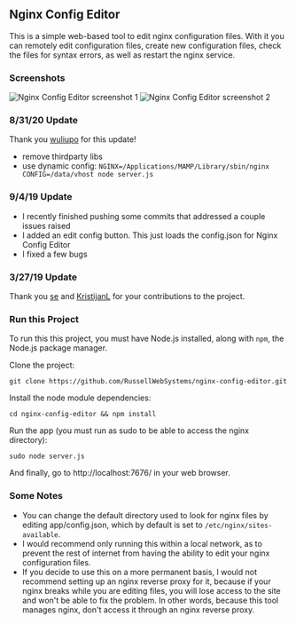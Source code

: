 ## Nginx Config Editor
This is a simple web-based tool to edit nginx configuration files.  With it you can remotely edit configuration files, create new configuration files, check the files for syntax errors, as well as restart the nginx service.

### Screenshots
![Nginx Config Editor screenshot 1](https://github.com/RussellWebSystems/nginx-config-editor/blob/master/images/nginxconfigeditor.png "Nginx Config Editor")
![Nginx Config Editor screenshot 2](https://github.com/RussellWebSystems/nginx-config-editor/blob/master/images/editappconfig.png "Edit App Config")

### 8/31/20 Update
Thank you [wuliupo](https://github.com/wuliupo) for this update!
- remove thirdparty libs
- use dynamic config: `NGINX=/Applications/MAMP/Library/sbin/nginx CONFIG=/data/vhost node server.js`

### 9/4/19 Update
- I recently finished pushing some commits that addressed a couple issues raised
- I added an edit config button. This just loads the config.json for Nginx Config Editor
- I fixed a few bugs

### 3/27/19 Update
Thank you [se](https://github.com/se) and [KristijanL](https://github.com/KristijanL) for your contributions to the project.

### Run this Project
To run this this project, you must have Node.js installed, along with `npm`, the Node.js package manager.

Clone the project:

`git clone https://github.com/RussellWebSystems/nginx-config-editor.git`

Install the node module dependencies:

`cd nginx-config-editor && npm install`

Run the app (you must run as sudo to be able to access the nginx directory):

`sudo node server.js`

And finally, go to http://localhost:7676/ in your web browser.

### Some Notes ###
 - You can change the default directory used to look for nginx files by editing app/config.json, which by default is set to `/etc/nginx/sites-available`.
 - I would recommend only running this within a local network, as to prevent the rest of internet from having the ability to edit your nginx configuration files.
 - If you decide to use this on a more permanent basis, I would not recommend setting up an nginx reverse proxy for it, because if your nginx breaks while you are editing files, you will lose access to the site and won't be able to fix the problem.  In other words, because this tool manages nginx, don't access it through an nginx reverse proxy.
